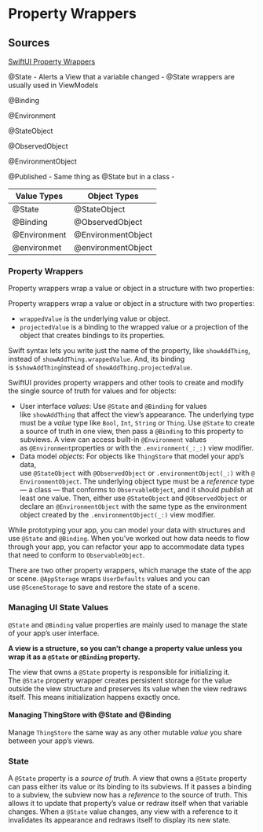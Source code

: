 # Property Wrappers
## Sources

[SwiftUI Property Wrappers](https://www.raywenderlich.com/21522453-swiftui-property-wrappers)



@State - Alerts a View that a variable changed
					- @State wrappers are usually used in ViewModels

					
@Binding

@Environment


@StateObject

@ObservedObject

@EnvironmentObject

@Published - Same thing as @State but in a class
							- 

| Value Types | Object Types |
|-------------|----------------|
| @State | @StateObject|
| @Binding | @ObservedObject |
| @Environment | @EnvironmentObject | 
| @environmet | @environmentObject |


### Property Wrappers
Property wrappers wrap a value or object in a structure with two properties:

Property wrappers wrap a value or object in a structure with two properties:
-   `wrappedValue` is the underlying value or object.
-   `projectedValue` is a binding to the wrapped value or a projection of the object that creates bindings to its properties.

Swift syntax lets you write just the name of the property, like `showAddThing`, instead of `showAddThing.wrappedValue`. And, its binding is `$showAddThing`instead of `showAddThing.projectedValue`.

SwiftUI provides property wrappers and other tools to create and modify the single source of truth for values and for objects:

-   User interface _values_: Use `@State` and `@Binding` for values like `showAddThing` that affect the view’s appearance. The underlying type must be a _value_ type like `Bool`, `Int`, `String` or `Thing`. Use `@State` to create a source of truth in one view, then pass a `@Binding` to this property to subviews. A view can access built-in `@Environment` values as `@Environment`properties or with the `.environment(_:_:)` view modifier.
-   Data model _objects_: For objects like `ThingStore` that model your app’s data, use `@StateObject` with `@ObservedObject` or `.environmentObject(_:)` with `@EnvironmentObject`. The underlying object type must be a _reference_ type — a class — that conforms to `ObservableObject`, and it should _publish_ at least one value. Then, either use `@StateObject` and `@ObservedObject` or declare an `@EnvironmentObject` with the same type as the environment object created by the `.environmentObject(_:)` view modifier.

While prototyping your app, you can model your data with structures and use `@State` and `@Binding`. When you’ve worked out how data needs to flow through your app, you can refactor your app to accommodate data types that need to conform to `ObservableObject`.

There are two other property wrappers, which manage the state of the app or scene. `@AppStorage` wraps `UserDefaults` values and you can use `@SceneStorage` to save and restore the state of a scene.

### Managing UI State Values
`@State` and `@Binding` value properties are mainly used to manage the state of your app’s user interface.

**A view is a structure, so you can’t change a property value unless you wrap it as a `@State` or `@Binding` property.**

The view that owns a `@State` property is responsible for initializing it. The `@State` property wrapper creates persistent storage for the value outside the view structure and preserves its value when the view redraws itself. This means initialization happens exactly once.

####  Managing ThingStore with @State and @Binding
Manage `ThingStore` the same way as any other mutable _value_ you share between your app’s views.


### State
A `@State` property is a _source of truth_. A view that owns a `@State` property can pass either its value or its binding to its subviews. If it passes a binding to a subview, the subview now has a _reference_ to the source of truth. This allows it to update that property’s value or redraw itself when that variable changes. When a `@State` value changes, any view with a reference to it invalidates its appearance and redraws itself to display its new state.

